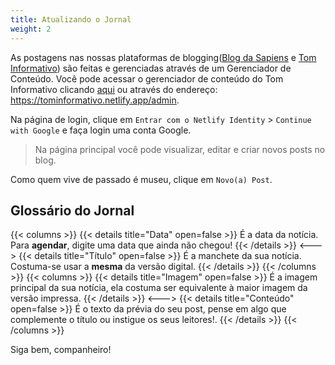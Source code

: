 ```yaml
---
title: Atualizando o Jornal
weight: 2
---
```

As postagens nas nossas plataformas de blogging([Blog da Sapiens](https://sapienstj.netlify.app/) e [Tom Informativo](https://tominformativo.netlify.app/)) são feitas e gerenciadas através de um Gerenciador de Conteúdo. Você pode acessar o gerenciador de conteúdo do Tom Informativo clicando [aqui](https://tominformativo.netlify.app/admin) ou através do endereço: https://tominformativo.netlify.app/admin.

Na página de login, clique em `Entrar com o Netlify Identity` > `Continue with Google` e faça login uma conta Google.  

>Na página principal você pode visualizar, editar e criar novos posts no blog. 

Como quem vive de passado é museu, clique em `Novo(a) Post`.

## Glossário do Jornal

{{< columns >}}
{{< details title="Data" open=false >}}
É a data da notícia. Para **agendar**, digite uma data que ainda não chegou!
{{< /details >}}
<--->
{{< details title="Título" open=false >}}
É a manchete da sua notícia. Costuma-se usar a **mesma** da versão digital.
{{< /details >}}
{{< /columns >}}
{{< columns >}}
{{< details title="Imagem" open=false >}}
É a imagem principal da sua notícia, ela costuma ser equivalente à maior imagem da versão impressa.
{{< /details >}}
<--->
{{< details title="Conteúdo" open=false >}}
É o texto da prévia do seu post, pense em algo que complemente o título ou instigue os seus leitores!. 
{{< /details >}}
{{< /columns >}}

Siga bem, companheiro!